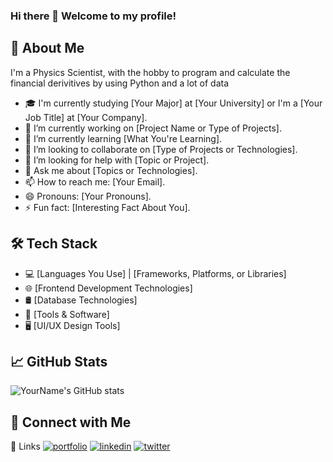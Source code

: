 ### Hi there 👋 Welcome to my profile!

## 🚀 About Me
I'm a Physics Scientist, with the hobby to program and calculate the financial derivitives by using Python and a lot of data

- 🎓 I'm currently studying [Your Major] at [Your University] or I'm a [Your Job Title] at [Your Company].
- 🔭 I’m currently working on [Project Name or Type of Projects].
- 🌱 I’m currently learning [What You're Learning].
- 👯 I’m looking to collaborate on [Type of Projects or Technologies].
- 🤔 I’m looking for help with [Topic or Project].
- 💬 Ask me about [Topics or Technologies].
- 📫 How to reach me: [Your Email].
- 😄 Pronouns: [Your Pronouns].
- ⚡ Fun fact: [Interesting Fact About You].

## 🛠 Tech Stack

- 💻 [Languages You Use] | [Frameworks, Platforms, or Libraries]
- 🌐 [Frontend Development Technologies]
- 🛢 [Database Technologies]
- 🔧 [Tools & Software]
- 🖥 [UI/UX Design Tools]

## 📈 GitHub Stats

![YourName's GitHub stats](https://github-readme-stats.vercel.app/api?username=yourusername&show_icons=true&theme=radical)


## 🤝 Connect with Me
🔗 Links
[![portfolio](https://img.shields.io/badge/my_portfolio-000?style=for-the-badge&logo=ko-fi&logoColor=white)](https://www.linyang.de/)
[![linkedin](https://img.shields.io/badge/linkedin-0A66C2?style=for-the-badge&logo=linkedin&logoColor=white)](https://www.linkedin.com/in/linnyang/)
[![twitter](https://img.shields.io/badge/google-1DA1F2?style=for-the-badge&logo=google&logoColor=white)](https://scholar.google.com/citations?user=u3bd_FgAAAAJ)






<!--
**Yannik-Linn/Yannik-Linn** is a ✨ _special_ ✨ repository because its `README.md` (this file) appears on your GitHub profile.

Here are some ideas to get you started:

- 🔭 I’m currently working on ...
- 🌱 I’m currently learning ...
- 👯 I’m looking to collaborate on ...
- 🤔 I’m looking for help with ...
- 💬 Ask me about ...
- 📫 How to reach me: ...
- 😄 Pronouns: ...
- ⚡ Fun fact: ...
-->
